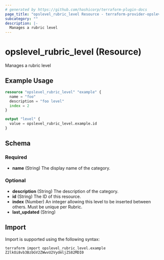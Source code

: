 ```yaml
---
# generated by https://github.com/hashicorp/terraform-plugin-docs
page_title: "opslevel_rubric_level Resource - terraform-provider-opslevel"
subcategory: ""
description: |-
  Manages a rubric level
---
```


# opslevel_rubric_level (Resource)

Manages a rubric level

## Example Usage

```terraform
resource "opslevel_rubric_level" "example" {
  name = "foo"
  description = "foo level"
  index = 2
}

output "level" {
  value = opslevel_rubric_level.example.id
}
```

<!-- schema generated by tfplugindocs -->
## Schema

### Required

- **name** (String) The display name of the category.

### Optional

- **description** (String) The description of the category.
- **id** (String) The ID of this resource.
- **index** (Number) An integer allowing this level to be inserted between others. Must be unique per Rubric.
- **last_updated** (String)

## Import

Import is supported using the following syntax:

```shell
terraform import opslevel_rubric_level.example Z2lkOi8vb3BzbGV2ZWwvU2VydmljZS82MDI0
```
